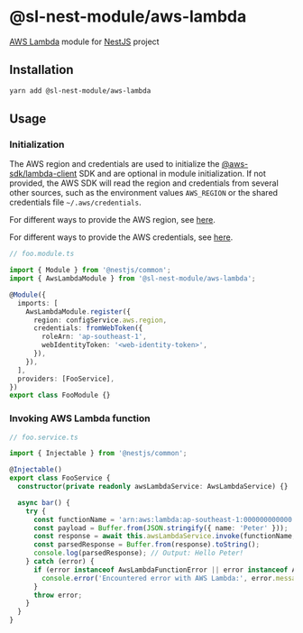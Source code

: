 # @sl-nest-module/aws-lambda

[AWS Lambda](https://aws.amazon.com/lambda/) module for [NestJS](https://docs.nestjs.com/) project

## Installation

```sh
yarn add @sl-nest-module/aws-lambda
```

## Usage

### Initialization

The AWS region and credentials are used to initialize the [@aws-sdk/lambda-client](https://www.npmjs.com/package/@aws-sdk/client-lambda) SDK and are optional in module initialization. If not provided, the AWS SDK will read the region and credentials from several other sources, such as the environment values `AWS_REGION` or the shared credentials file `~/.aws/credentials`.

For different ways to provide the AWS region, see [here](https://docs.aws.amazon.com/sdk-for-javascript/v2/developer-guide/setting-region.html).

For different ways to provide the AWS credentials, see [here](https://docs.aws.amazon.com/sdk-for-javascript/v2/developer-guide/setting-credentials-node.html).

```typescript
// foo.module.ts

import { Module } from '@nestjs/common';
import { AwsLambdaModule } from '@sl-nest-module/aws-lambda';

@Module({
  imports: [
    AwsLambdaModule.register({
      region: configService.aws.region,
      credentials: fromWebToken({
        roleArn: 'ap-southeast-1',
        webIdentityToken: '<web-identity-token>',
      }),
    }),
  ],
  providers: [FooService],
})
export class FooModule {}
```

### Invoking AWS Lambda function

```typescript
// foo.service.ts

import { Injectable } from '@nestjs/common';

@Injectable()
export class FooService {
  constructor(private readonly awsLambdaService: AwsLambdaService) {}

  async bar() {
    try {
      const functionName = 'arn:aws:lambda:ap-southeast-1:000000000000:function:say-hello';
      const payload = Buffer.from(JSON.stringify({ name: 'Peter' }));
      const response = await this.awsLambdaService.invoke(functionName, payload); // Replace with your function name and payload
      const parsedResponse = Buffer.from(response).toString();
      console.log(parsedResponse); // Output: Hello Peter!
    } catch (error) {
      if (error instanceof AwsLambdaFunctionError || error instanceof AwsLambdaResponseError) {
        console.error('Encountered error with AWS Lambda:', error.message);
      }
      throw error;
    }
  }
}
```
